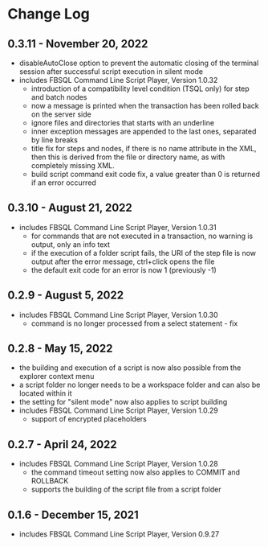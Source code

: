 # Change Log

## 0.3.11 - November 20, 2022
- disableAutoClose option to prevent the automatic closing of the terminal session after successful script execution in silent mode
- includes FBSQL Command Line Script Player, Version 1.0.32
  - introduction of a compatibility level condition (TSQL only) for step and batch nodes
  - now a message is printed when the transaction has been rolled back on the server side
  - ignore files and directories that starts with an underline
  - inner exception messages are appended to the last ones, separated by line breaks
  - title fix for steps and nodes, if there is no name attribute in the XML, then this is derived from the file or directory name, as with completely missing XML.
  - build script command exit code fix, a value greater than 0 is returned if an error occurred

## 0.3.10 - August 21, 2022
- includes FBSQL Command Line Script Player, Version 1.0.31
  - for commands that are not executed in a transaction, no warning is output, only an info text
  - if the execution of a folder script fails, the URI of the step file is now output after the error message, ctrl+click opens the file
  - the default exit code for an error is now 1 (previously -1)

## 0.2.9 - August 5, 2022
- includes FBSQL Command Line Script Player, Version 1.0.30
  - command is no longer processed from a select statement - fix

## 0.2.8 - May 15, 2022
- the building and execution of a script is now also possible from the explorer context menu
- a script folder no longer needs to be a workspace folder and can also be located within it
- the setting for "silent mode" now also applies to script building
- includes FBSQL Command Line Script Player, Version 1.0.29
  - support of encrypted placeholders

## 0.2.7 - April 24, 2022
- includes FBSQL Command Line Script Player, Version 1.0.28
  - the command timeout setting now also applies to COMMIT and ROLLBACK
  - supports the building of the script file from a script folder

## 0.1.6 - December 15, 2021
- includes FBSQL Command Line Script Player, Version 0.9.27
